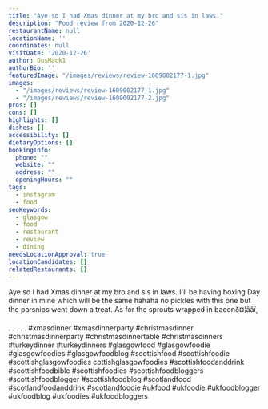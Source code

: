 ```yaml
---
title: "Aye so I had Xmas dinner at my bro and sis in laws."
description: "Food review from 2020-12-26"
restaurantName: null
locationName: ''
coordinates: null
visitDate: '2020-12-26'
author: GusMack1
authorBio: ''
featuredImage: "/images/reviews/review-1609002177-1.jpg"
images:
  - "/images/reviews/review-1609002177-1.jpg"
  - "/images/reviews/review-1609002177-2.jpg"
pros: []
cons: []
highlights: []
dishes: []
accessibility: []
dietaryOptions: []
bookingInfo:
  phone: ""
  website: ""
  address: ""
  openingHours: ""
tags:
  - instagram
  - food
seoKeywords:
  - glasgow
  - food
  - restaurant
  - review
  - dining
needsLocationApproval: true
locationCandidates: []
relatedRestaurants: []
---
```


Aye so I had Xmas dinner at my bro and sis in laws. I'll be having boxing Day dinner in mine which will be the same hahaha no pickles with this one but the parsnips went down a treat. As for the sprouts wrapped in baconð¤¦ââï¸

.
.
.
.
.
#xmasdinner #xmasdinnerparty #christmasdinner #christmasdinnerparty #christmasdinnertable #christmasdinners #turkeydinner #turkeydinners #glasgowfood #glasgowfoodie #glasgowfoodies #glasgowfoodblog #scottishfood #scottishfoodie #scottishglasgowfoodies cottishglasgowfoodies #scottishfoodanddrink #scottishfoodbible #scottishfoodies #scottishfoodbloggers #scottishfoodblogger #scottishfoodblog #scotlandfood #scotlandfoodanddrink #scotlandfoodie #ukfood #ukfoodie #ukfoodblogger #ukfoodblog #ukfoodies #ukfoodbloggers